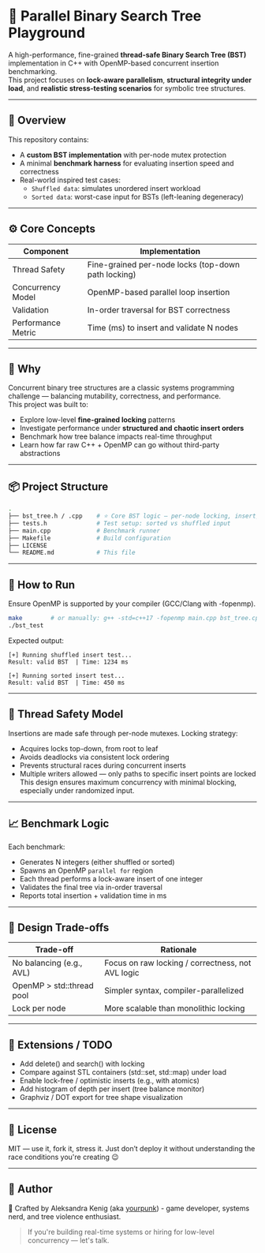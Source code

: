 # 🌲 Parallel Binary Search Tree Playground

A high-performance, fine-grained **thread-safe Binary Search Tree (BST)** implementation in C++ with OpenMP-based concurrent insertion benchmarking.  
This project focuses on **lock-aware parallelism**, **structural integrity under load**, and **realistic stress-testing scenarios** for symbolic tree structures.

---

## 🚀 Overview

This repository contains:

- A **custom BST implementation** with per-node mutex protection
- A minimal **benchmark harness** for evaluating insertion speed and correctness
- Real-world inspired test cases:
  - `Shuffled data`: simulates unordered insert workload
  - `Sorted data`: worst-case input for BSTs (left-leaning degeneracy)

---

## ⚙️ Core Concepts

| Component            | Implementation |
|----------------------|----------------|
| Thread Safety        | Fine-grained per-node locks (top-down path locking) |
| Concurrency Model    | OpenMP-based parallel loop insertion |
| Validation           | In-order traversal for BST correctness |
| Performance Metric   | Time (ms) to insert and validate N nodes |

---

## 🧠 Why

Concurrent binary tree structures are a classic systems programming challenge — balancing mutability, correctness, and performance.  
This project was built to:

- Explore low-level **fine-grained locking** patterns
- Investigate performance under **structured and chaotic insert orders**
- Benchmark how tree balance impacts real-time throughput
- Learn how far raw C++ + OpenMP can go without third-party abstractions

---

## 📦 Project Structure

```bash
.
├── bst_tree.h / .cpp    # ⭐ Core BST logic — per-node locking, insert, validation
├── tests.h              # Test setup: sorted vs shuffled input
├── main.cpp             # Benchmark runner
├── Makefile             # Build configuration
├── LICENSE
└── README.md            # This file
```

---

## 🧪 How to Run
Ensure OpenMP is supported by your compiler (GCC/Clang with -fopenmp).

``` bash
make        # or manually: g++ -std=c++17 -fopenmp main.cpp bst_tree.cpp -o bst_test
./bst_test
```
Expected output:

```text
[+] Running shuffled insert test...
Result: valid BST  | Time: 1234 ms

[+] Running sorted insert test...
Result: valid BST  | Time: 450 ms
```

---

## 🔐 Thread Safety Model
Insertions are made safe through per-node mutexes.
Locking strategy:
- Acquires locks top-down, from root to leaf
- Avoids deadlocks via consistent lock ordering
- Prevents structural races during concurrent inserts
- Multiple writers allowed — only paths to specific insert points are locked
This design ensures maximum concurrency with minimal blocking, especially under randomized input.

---

## 📈 Benchmark Logic
Each benchmark:
- Generates N integers (either shuffled or sorted)
- Spawns an OpenMP `parallel for` region
- Each thread performs a lock-aware insert of one integer
- Validates the final tree via in-order traversal
- Reports total insertion + validation time in ms

---

## 🧩 Design Trade-offs

|Trade-off|	Rationale|
|---|---|
|No balancing (e.g., AVL)	|Focus on raw locking / correctness, not AVL logic|
|OpenMP > std::thread pool	| Simpler syntax, compiler-parallelized|
|Lock per node	| More scalable than monolithic locking|

---

## 🔄 Extensions / TODO

- Add delete() and search() with locking
- Compare against STL containers (std::set, std::map) under load
- Enable lock-free / optimistic inserts (e.g., with atomics)
- Add histogram of depth per insert (tree balance monitor)
- Graphviz / DOT export for tree shape visualization

---

## 📜 License

MIT — use it, fork it, stress it.
Just don’t deploy it without understanding the race conditions you're creating 😉

---

## 👤 Author
🦾 Crafted by Aleksandra Kenig (aka [yourpunk](https://github.com/yourpunk)) - game developer, systems nerd, and tree violence enthusiast.

> If you're building real-time systems or hiring for low-level concurrency — let's talk.
